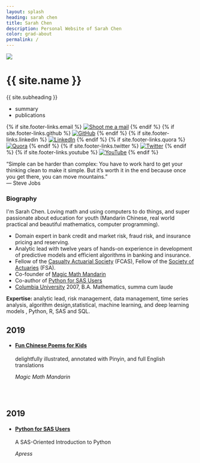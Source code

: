 ```yaml
---
layout: splash
heading: sarah chen
title: Sarah Chen
description: Personal Website of Sarah Chen
color: grad-about
permalink: /
---
```


<div class="blog-intro {{ page.color }} about-header-fix">
  <div class="profile-wrapper">
    <div class="profile-pic"><img src="{{ "./images/avatar.jpg" | relative_url }}" /></div>
    <div class="profile-description">
      <h1>{{ site.name }}</h1>
      <p>{{ site.subheading }}</p>
    </div>
  </div>
  <div class="home-follow-wrapper">
    <div class="home-follow">
      <script async defer src="https://buttons.github.io/buttons.js"></script>
      <!-- <a href="https://twitter.com/{{site.footer-links.twitter}}?ref_src=twsrc%5Etfw" class="twitter-follow-button" data-size="large" data-show-screen-name="false" data-show-count="true"></a><script async src="https://platform.twitter.com/widgets.js" charset="utf-8"></script>
       --><!-- <a class="github-button" href="https://github.com/{{site.footer-links.github}}" data-show-count="false" data-size="large" aria-label="Follow @{{site.footer-links.github}} on GitHub">Follow</a> -->
    </div>
  </div>
</div>

<div class="about-container">
  <div class="home-articles">
    <div class="home-wrapper about-wrapper">
      <div class="category-tab about-category-tab" id="category-tab">
        <ul>
          <li id="tab_summary" onclick="showAboutTabBox(this.id)">summary</li>
          <li id="tab_publications" onclick="showAboutTabBox(this.id)">publications</li>
        </ul>
      </div>
      <!--Summary STARTS-->
      <div class="blog-category-box work-category-box about-category-box" id="box_summary" style="box-shadow: none !important;">
        <div>
          <div class="about_me_body">
            <div class="social">
              {% if site.footer-links.email %}
              <a href="mailto:{{ site.footer-links.email }}?Subject=Hello"><img src="{{ "./images/icons/mail.png" | relative_url }}" title="Shoot me a mail" /></a>
              {% endif %}
              {% if site.footer-links.github %}
              <a href="https://github.com/{{ site.footer-links.github }}" target="_blank"><img src="{{ "./images/icons/github.png" | relative_url }}" title="GitHub" /></a>
              {% endif %}
              {% if site.footer-links.linkedin %}
              <a href="https://www.linkedin.com/in/{{ site.footer-links.linkedin }}" target="_blank"><img src="{{ "./images/icons/linkedin.png" | relative_url }}" title="LinkedIn" /></a>
              {% endif %}
              {% if site.footer-links.quora %}
              <a href="https://www.quora.com/profile/{{ site.footer-links.quora }}" target="_blank"><img src="{{ "./images/icons/quora.png" | relative_url }}" title="Quora" /></a>
              {% endif %}
              {% if site.footer-links.twitter %}
              <a href="https://twitter.com/{{ site.footer-links.twitter }}" target="_blank"><img src="{{ "./images/icons/twitter.png" | relative_url }}" title="Twitter" /></a>
              {% endif %}
              {% if site.footer-links.youtube %}
              <a href="https://www.youtube.com/c/{{ site.footer-links.youtube }}" target="_blank"><img src="{{ "./images/icons/youtube.png" | relative_url }}" title="YouTube" /></a>
              {% endif %}
            </div>
          <p class="about-quote">“Simple can be harder than complex: You have to work hard to get your thinking clean to make it simple. But it’s worth it in the end because once you get there, you can move mountains.”<br>― Steve Jobs</p>
          <h3>Biography</h3>
          <p style="margin-top: 0px !important;">I'm Sarah Chen. Loving math and using computers to do things, and super passionate about education for youth (Mandarin Chinese, real world practical and beautiful mathematics, computer programming).
          </p>
          <ul class="timeline">
            <li>Domain expert in bank credit and market risk, fraud risk, and insurance pricing and reserving.</li>
            <li>Analytic lead with twelve years of hands-on experience in development of predictive models and efficient algorithms in banking and insurance.</li>
            <li>Fellow of the <a href="https://www.casact.org/" target="_blank">Casualty Actuarial Society</a> (FCAS), Fellow of the <a href=" https://www.soa.org/" target="_blank"> Society of Actuaries</a> (FSA).</li>
            <li>Co-founder of <a href=" https://www.magicmathmandarin.org/"> Magic Math Mandarin </a></li>
            <li>Co-author of <a href="https://www.amazon.com/Python-SAS-Users-SAS-Oriented-Introduction/dp/1484250001" target="_blank">Python for SAS Users</a></li>
            <li><a href="https://www.math.columbia.edu/" target="_blank">Columbia University</a> 2007, B.A. Mathematics, summa cum laude</li>
          </ul>
          <p><strong>Expertise: </strong>analytic lead, risk management, data management, time series analysis, algorithm design,statistical, machine learning, and deep learning models , Python, R, SAS and SQL.</p>
        </div>
      </div>
      </div>
      <!--Publications STARTS-->
      <div class="blog-category-box work-category-box about-category-box" id="box_publications" style="box-shadow: none !important;">
        <div class="work-inner-box">
          <h2>2019</h2>
          <ul>
            <li>
              <div>
                <h4><a href="https://www.amazon.com/Fun-Chinese-Poems-Kids-delightfully/dp/1734315202/ref=sr_1_1?keywords=fun+chinese+poems+for+kids&qid=1579308749&sr=8-1" target="_blank">Fun Chinese Poems for Kids</a></h4>
                <p>delightfully illustrated, annotated with Pinyin, and full English translations</p>
                <p><i>Magic Math Mandarin</i></p>
              </div>
            </li>
          </ul>
          <br>
          <br>
        </div>
        <div class="work-inner-box">
          <h2>2019</h2>
          <ul>
            <li>
              <div>
                <h4><a href="https://www.amazon.com/Python-SAS-Users-SAS-Oriented-Introduction/dp/1484250001" target="_blank">Python for SAS Users</a></h4>
                <p>A SAS-Oriented Introduction to Python</p>
                <p><i>Apress</i></p>
              </div>
            </li>
          </ul>
          <br>
          <br>
        </div>
      </div>
      <!--Publications ENDS-->
    </div>
  </div>
</div>

<script src="//cdn.jsdelivr.net/particles.js/2.0.0/particles.min.js"></script>
<script src="https://cdn.jsdelivr.net/npm/chart.js@2.8.0"></script>
<script src="https://cdn.jsdelivr.net/npm/chartjs-plugin-datalabels@0.5.0"></script>
<script type="text/javascript">
  document.getElementById("box_summary").style.display = "block";
  document.getElementById("tab_summary").style.fontWeight = "bold";
  document.getElementById("tab_summary").style.borderBottom = "1px solid black";
</script>